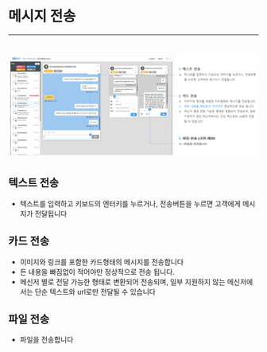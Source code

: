 # 메시지 전송

---

# ![](/assets/chat_send_message.png)

## 텍스트 전송

* 텍스트를 입력하고 키보드의 엔터키를 누르거나, 전송버튼을 누르면 고객에게 메시지가 전달됩니다

## 카드 전송

* 이미지와 링크를 포함한 카드형태의 메시지를 전송합니다 
* 든 내용을 빠짐없이 적어야만 정상적으로 전송 됩니다.
* 메신저 별로 전달 가능한 형태로 변환되어 전송되며, 일부 지원하지 않는 메신저에서는 단순 텍스트와 url로만 전달될 수 있습니다

## 파일 전송

* 파일을 전송합니다



